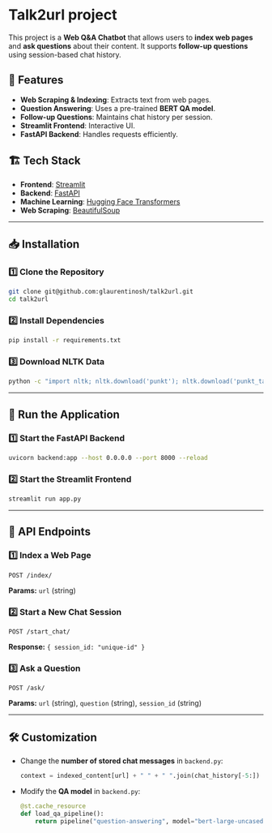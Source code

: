 # Talk2url project

This project is a **Web Q&A Chatbot** that allows users to **index web pages** and **ask questions** about their content. It supports **follow-up questions** using session-based chat history.

## 🚀 Features
- **Web Scraping & Indexing**: Extracts text from web pages.
- **Question Answering**: Uses a pre-trained **BERT QA model**.
- **Follow-up Questions**: Maintains chat history per session.
- **Streamlit Frontend**: Interactive UI.
- **FastAPI Backend**: Handles requests efficiently.

## 🏗️ Tech Stack
- **Frontend**: [Streamlit](https://streamlit.io/)
- **Backend**: [FastAPI](https://fastapi.tiangolo.com/)
- **Machine Learning**: [Hugging Face Transformers](https://huggingface.co/)
- **Web Scraping**: [BeautifulSoup](https://www.crummy.com/software/BeautifulSoup/)

---

## 📥 Installation
### 1️⃣ Clone the Repository
```bash
git clone git@github.com:glaurentinosh/talk2url.git
cd talk2url
```

### 2️⃣ Install Dependencies
```bash
pip install -r requirements.txt
```

### 3️⃣ Download NLTK Data
```bash
python -c "import nltk; nltk.download('punkt'); nltk.download('punkt_tab'); nltk.download('wordnet'); nltk.download('omw-1.4')"
```

---

## 🏃 Run the Application
### **1️⃣ Start the FastAPI Backend**
```bash
uvicorn backend:app --host 0.0.0.0 --port 8000 --reload
```

### **2️⃣ Start the Streamlit Frontend**
```bash
streamlit run app.py
```

---

## 📌 API Endpoints
### **1️⃣ Index a Web Page**
```http
POST /index/
```
**Params:** `url` (string)

### **2️⃣ Start a New Chat Session**
```http
POST /start_chat/
```
**Response:** `{ session_id: "unique-id" }`

### **3️⃣ Ask a Question**
```http
POST /ask/
```
**Params:** `url` (string), `question` (string), `session_id` (string)

---

## 🛠️ Customization
- Change the **number of stored chat messages** in `backend.py`:
  ```python
  context = indexed_content[url] + " " + " ".join(chat_history[-5:])  # Last 5 messages
  ```
- Modify the **QA model** in `backend.py`:
  ```python
  @st.cache_resource
  def load_qa_pipeline():
      return pipeline("question-answering", model="bert-large-uncased-whole-word-masking-finetuned-squad")
  ```